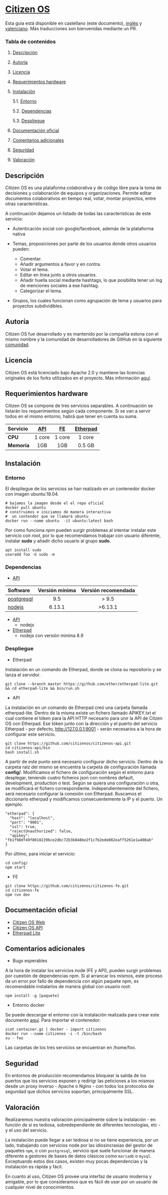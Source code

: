 # [Citizen OS](https://citizenos.com)

Esta guia está disponible en castellano (este documento), [inglés](i18n/en.md) y [valenciano](i18n/vlc.md). Más traducciones son bienvenidas mediante un PR.

### Tabla de contenidos
1. [ Descripción ](#desc)
2. [ Autoría ](#authorship)
3. [ Licencia ](#license)
4. [ Requerimientos hardware ](#reqs)
5. [ Instalación ](#install)

	5.1. [ Entorno ](#env) 
	
	5.2. [ Dependencias ](#deps)
	
	5.3. [ Despliegue ](#deploy)


	
6. [ Documentación oficial ](#docs)
7. [ Comentarios adicionales ](#comms)
8. [ Seguridad ](#sec)
9. [ Valoración ](#val)

<a name="desc"></a>
## Descripción

Citizen OS es una plataforma colaborativa y de código libre para la toma de decisiones y colaboración de equipos y organizaciones. Permite editar documentos colaborativos en tiempo real, votar, montar proyectos, entre otras características. 

A continuación dejamos un listado de todas las características de este servicio:
 * Autenticación social con google/facebook, además de la plataforma nativa
 * Temas, proposiciones por parte de los usuarios donde otros usuarios pueden:
 
 	* Comentar.
 	* Añadir argumentos a favor y en contra.
 	* Votar el tema.
 	* Editar en línea junto a otros usuarios.
 	* Añadir huella social mediante hashtags, lo que posibilita tener un log de menciones sociales a ese hashtag.
 	* Categorizar el tema.
 	
* Grupos, los cuales funcionan como agrupación de tema y usuarios para proyectos subdividibles.
	

<a name="authorship"></a>
## Autoría

Citizen OS fue desarrollado y es mantenido por la compañía estona con el mismo nombre y la comunidad de desarrolladores de GitHub en la siguiente [comunidad](https://github.com/citizenos).

<a name="license"></a>
## Licencia

Citizen OS está licenciado bajo Apache 2.0   y mantiene las licencias originales de los forks utilizados en el proyecto. Más información [aquí](https://www.apache.org/licenses/LICENSE-2.0).

<a name="reqs"></a>
## Requerimientos hardware

Citizen OS se compone de tres servicios separables. A continuación se listarán los requerimientos según cada componente. Si se van a servir todos en el mismo entorno, habrá que tener en cuenta su suma.

| Servicio    | [API](https://github.com/citizenos/citizenos-api)    | [FE](https://github.com/citizenos/citizenos-fe)     |  [Etherpad](https://github.com/ether/etherpad-lite/) |
| :---------- |:-----: | :----: | :-------: |
| **CPU**     | 1 core | 1 core | 1 core    |
| **Memoria** | 1GB    | 1GB    | 0.5 GB	   |

<a name="install"></a>
## Instalación

<a name="env"></a>
### Entorno
El despliegue de los servicios se han realizado en un contenedor docker con imagen ubuntu:18.04.

```
# bajamos la imagen desde el el repo oficial 
docker pull ubuntu 
# construimos e iniciamos de manera interactiva
#  un contendor que se llamará ubuntu
docker run --name ubuntu  -it ubuntu:latest bash 
``` 
Por como funciona *npm* pueden surgir problemas al intentar instalar este servicio con *root*, por lo que recomendamos trabajar con usuario diferente, instalar **sudo** y añadir dicho usuario al grupo **sudo**. 

```
apt install sudo
useradd foo -G sudo -m
```
<a name="deps"></a>
### Dependencias

- [API](https://github.com/citizenos/citizenos-api)

| Software   | Versión mínima | Versión recomendada|
| :-----     | :------------: |:-----------------: |
| [postgresql](https://www.postgresql.org/) | 9.5            | > 9.5              | 
| [nodejs](https://nodejs.org/es/)     | 6.13.1         | >6.13.1            |

- [API](https://github.com/citizenos/citizenos-api)
	- nodejs
- [Etherpad](https://github.com/ether/etherpad-lite/)
	- nodejs con versión mínima 8.9	

<a name="deploy"></a>
### Despliegue
- Etherpad

Instalación en un comando de Etherpad, donde se clona su repositorio y se lanza el servidor. 
```
git clone --branch master https://github.com/ether/etherpad-lite.git && cd etherpad-lite && bin/run.sh
```

- API

La instalación en un comando de Etherpad creó una carpeta llamada etherpad-lite. Dentro de la misma existe un fichero llamado APIKEY.txt el cual contiene el tóken para la API HTTP necesario para unir la API de Citzen OS con Etherpad. Ese tóken junto con la dirección y el puerto del servicio Etherpad - por defecto, http://127.0.0.1:9001 - serán necesarios a la hora de configurar este servicio.

```
git clone https://github.com/citizenos/citizenos-api.git 
cd citizenos-api/bin
bash install.sh 
```

A partir de este punto será necesario configurar dicho servicio. Dentro de la carpeta raíz del mismo se encuentra la carpeta de configuración llamada **config/**. Modificamos el fichero de configuración según el entorno para desplegar, teniendo cuatro ficheros json con nombres default, development, production o test. Según se quiera una configuración u otra, se modificará el fichero correspondiente. Independientemente del fichero, será necesario configurar la conexión con Etherpad. Buscamos el diccionario etherpad y modificamos consecuentemente la IP y el puerto. Un ejemplo:
```
"etherpad": {
  "host": "localhost", 
  "port": "9001", 
  "ssl": true,
  "rejectUnauthorized": false,
  "apikey": "fb1f98df49f80182296ce2dbc72b3b848be2f1c7b2ede082eaff5261e1a408ab"
}
```
Por último, para iniciar el servicio:
```
cd config/
npm start
```
- FE

```
git clone https://github.com/citizenos/citizenos-fe.git 
cd citizenos-fe
npm run dev
```
<a name="docs"></a>
## Documentación oficial
* [Citizen OS Web](https://github.com/citizenos/citizenos-web)
* [Citizen OS API](https://github.com/citizenos/citizenos-api)
* [Etherpad Lite](https://github.com/ether/etherpad-lite)

<a name="comms"></a>
## Comentarios adicionales

- Bugs esperables

A la hora de instalar los servicios node (FE y API), pueden surgir problemas por cuestión de dependencias npm. Si al arrancar los mismos, este proceso da un error por fallo de dependencia con algún paquete npm, es recomendable instalarlos de manera global con usuario root:
```
npm install -g [paquete]
```

- Entorno docker 

Se puede descargar el entorno con la instalación realizada para crear este documento [aquí](/container.tar-). 
Para importar el contenedor:
```
zcat container.gz | docker - import citizenos
docker run --name citizenos -i -t /bin/bash
su - foo
```
Las carpetas de los tres servicios se encuentran en /home/foo.

<a name="sec"></a>
## Seguridad
En entornos de producción recomendamos bloquear la salida de los puertos que los servicios exponen y redirigr las peticiones a los mismos desde un proxy inverso - Apache o Nginx - con todos los protocolos de seguridad que dichos servicios soportan, principalmente SSL.
<a name="val"></a>
## Valoración
Realizaremos nuestra valoración principalmente sobre la instalación - en función de si es tediosa, sobredependiente de diferentes tecnologías, etc - y el uso del servicio.

La instalación puede llegar a ser tediosa si no se tiene experiencia, por un lado, trabajando con servicios node por las idiosincrasias del gestor de paquetes ```npm```, o con ```postgresql```, servicio que suele funcionar de manera diferente a gestores de bases de datos clásicos como ```mariadb``` o ```mysql```. Exceptuando estos dos casos, existen muy pocas dependencias y la instalación es rápida y fácil.

En cuanto al uso, Citizen OS provee una interfaz de usuario moderna y amigable, por lo que consideramos que es fácil de usar por un usuario de cualquier nivel de conocimientos.
